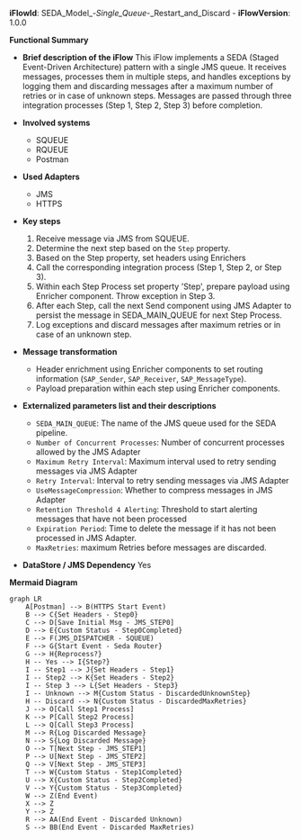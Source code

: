 **iFlowId**: SEDA_Model_-_Single_Queue_-_Restart_and_Discard - **iFlowVersion**: 1.0.0

**Functional Summary**

- **Brief description of the iFlow**
This iFlow implements a SEDA (Staged Event-Driven Architecture) pattern with a single JMS queue. It receives messages, processes them in multiple steps, and handles exceptions by logging them and discarding messages after a maximum number of retries or in case of unknown steps. Messages are passed through three integration processes (Step 1, Step 2, Step 3) before completion.

- **Involved systems**
    - SQUEUE
    - RQUEUE
    - Postman

- **Used Adapters**
    - JMS
    - HTTPS

- **Key steps**
    1. Receive message via JMS from SQUEUE.
    2. Determine the next step based on the `Step` property.
    3. Based on the Step property, set headers using Enrichers
    4. Call the corresponding integration process (Step 1, Step 2, or Step 3).
    5. Within each Step Process set property 'Step', prepare payload using Enricher component. Throw exception in Step 3.
    6. After each Step, call the next Send component using JMS Adapter to persist the message in SEDA_MAIN_QUEUE for next Step Process.
    7. Log exceptions and discard messages after maximum retries or in case of an unknown step.

- **Message transformation**
    - Header enrichment using Enricher components to set routing information (`SAP_Sender`, `SAP_Receiver`, `SAP_MessageType`).
    - Payload preparation within each step using Enricher components.

- **Externalized parameters list and their descriptions**
    - `SEDA_MAIN_QUEUE`: The name of the JMS queue used for the SEDA pipeline.
    - `Number of Concurrent Processes`: Number of concurrent processes allowed by the JMS Adapter
    - `Maximum Retry Interval`: Maximum interval used to retry sending messages via JMS Adapter
    - `Retry Interval`: Interval to retry sending messages via JMS Adapter
    - `UseMessageCompression`: Whether to compress messages in JMS Adapter
    - `Retention Threshold 4 Alerting`: Threshold to start alerting messages that have not been processed
    - `Expiration Period`: Time to delete the message if it has not been processed in JMS Adapter.
    - `MaxRetries`: maximum Retries before messages are discarded.

- **DataStore / JMS Dependency**
Yes

**Mermaid Diagram**

```mermaid
graph LR
    A[Postman] --> B(HTTPS Start Event)
    B --> C{Set Headers - Step0}
    C --> D[Save Initial Msg - JMS_STEP0]
    D --> E{Custom Status - Step0Completed}
    E --> F(JMS_DISPATCHER - SQUEUE)
    F --> G{Start Event - Seda Router}
    G --> H{Reprocess?}
    H -- Yes --> I{Step?}
    I -- Step1 --> J{Set Headers - Step1}
    I -- Step2 --> K{Set Headers - Step2}
    I -- Step 3 --> L{Set Headers - Step3}
    I -- Unknown --> M{Custom Status - DiscardedUnknownStep}
    H -- Discard --> N{Custom Status - DiscardedMaxRetries}
    J --> O[Call Step1 Process]
    K --> P[Call Step2 Process]
    L --> Q[Call Step3 Process]
    M --> R{Log Discarded Message}
    N --> S{Log Discarded Message}
    O --> T[Next Step - JMS_STEP1]
    P --> U[Next Step - JMS_STEP2]
    Q --> V[Next Step - JMS_STEP3]
    T --> W{Custom Status - Step1Completed}
    U --> X{Custom Status - Step2Completed}
    V --> Y{Custom Status - Step3Completed}
    W --> Z(End Event)
    X --> Z
    Y --> Z
    R --> AA(End Event - Discarded Unknown)
    S --> BB(End Event - Discarded MaxRetries)
```
